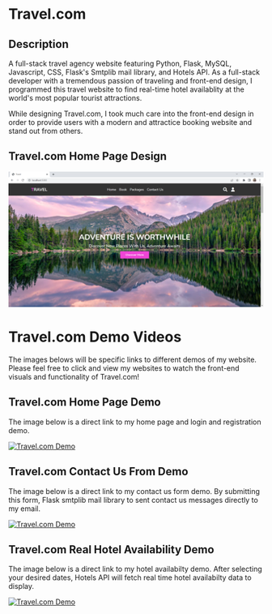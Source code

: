# Travel.com

## Description

A full-stack travel agency website featuring Python, Flask, MySQL, Javascript, CSS, Flask's Smtplib mail library, and Hotels API. 
As a full-stack developer with a tremendous passion of traveling and front-end design, I programmed this travel website to find real-time hotel availablity at the world's most popular tourist attractions. 

While designing Travel.com, I took much care into the front-end design in order to provide users with a modern and attractice booking website and stand out from others.

## Travel.com Home Page Design 

![alt.text](https://github.com/evelynvalles/Travel.com-Python-Project/blob/main/imgs/Screenshot%20(36).png)


# Travel.com Demo Videos

The images belows will be specific links to different demos of my website. Please feel free to click and view my websites to watch the front-end visuals and functionality of Travel.com!

## Travel.com Home Page Demo
The image below is a direct link to my home page and login and registration demo.

[![Travel.com Demo](https://i9.ytimg.com/vi/hrRDpllRvro/mq2.jpg?sqp=CLjmy5oG&rs=AOn4CLD9CQ-HiIkKDMFoOtoiKz_j7SVQZw)](https://youtu.be/hrRDpllRvro "Travel.com Home Page + Login and Registration Demo")


## Travel.com Contact Us From Demo

The image below is a direct link to my contact us form demo. By submitting this form, Flask smtplib mail library to sent contact us messages directly to my email.

[![Travel.com Demo](https://i9.ytimg.com/vi/Tt57PAFR_Gw/mq2.jpg?sqp=CJTyy5oG&rs=AOn4CLDKuc3okRNSnntP4wvUM-Um3lVpZQ)](https://www.youtube.com/watch?v=Tt57PAFR_Gw "Travel.com Contact Us From Demo")

## Travel.com Real Hotel Availability Demo

The image below is a direct link to my hotel availabilty demo. After selecting your desired dates, Hotels API will fetch real time hotel availabilty data to display.

[![Travel.com Demo](https://i9.ytimg.com/vi/amxeFNtUrNs/mq3.jpg?sqp=CKTZzJoG&rs=AOn4CLCnR3TE5ls1bMWoQR9VnplNx9vz9w)](https://youtu.be/amxeFNtUrNs "Travel.com Real Hotel Availability Demo")
